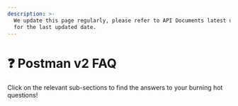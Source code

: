 ```yaml
---
description: >-
  We update this page regularly, please refer to API Documents latest updates
  for the last updated date.
---
```


# ❓ Postman v2 FAQ

Click on the relevant sub-sections to find the answers to your burning hot questions!
